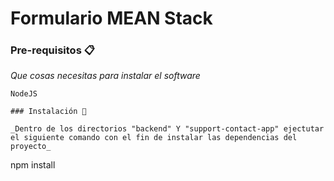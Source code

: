 # Formulario MEAN Stack

### Pre-requisitos 📋

_Que cosas necesitas para instalar el software_

```
NodeJS

### Instalación 🔧

_Dentro de los directorios "backend" Y "support-contact-app" ejectutar el siguiente comando con el fin de instalar las dependencias del proyecto_

```
npm install
```
